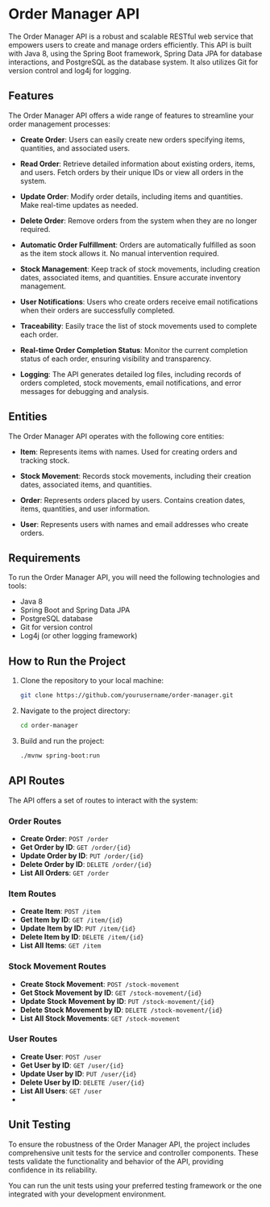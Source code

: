 # Order Manager API

The Order Manager API is a robust and scalable RESTful web service that empowers users to create and manage orders efficiently. This API is built with Java 8, using the Spring Boot framework, Spring Data JPA for database interactions, and PostgreSQL as the database system. It also utilizes Git for version control and log4j for logging.

## Features

The Order Manager API offers a wide range of features to streamline your order management processes:

- **Create Order**: Users can easily create new orders specifying items, quantities, and associated users.

- **Read Order**: Retrieve detailed information about existing orders, items, and users. Fetch orders by their unique IDs or view all orders in the system.

- **Update Order**: Modify order details, including items and quantities. Make real-time updates as needed.

- **Delete Order**: Remove orders from the system when they are no longer required.

- **Automatic Order Fulfillment**: Orders are automatically fulfilled as soon as the item stock allows it. No manual intervention required.

- **Stock Management**: Keep track of stock movements, including creation dates, associated items, and quantities. Ensure accurate inventory management.

- **User Notifications**: Users who create orders receive email notifications when their orders are successfully completed.

- **Traceability**: Easily trace the list of stock movements used to complete each order.

- **Real-time Order Completion Status**: Monitor the current completion status of each order, ensuring visibility and transparency.

- **Logging**: The API generates detailed log files, including records of orders completed, stock movements, email notifications, and error messages for debugging and analysis.

## Entities

The Order Manager API operates with the following core entities:

- **Item**: Represents items with names. Used for creating orders and tracking stock.

- **Stock Movement**: Records stock movements, including their creation dates, associated items, and quantities.

- **Order**: Represents orders placed by users. Contains creation dates, items, quantities, and user information.

- **User**: Represents users with names and email addresses who create orders.

## Requirements

To run the Order Manager API, you will need the following technologies and tools:

- Java 8
- Spring Boot and Spring Data JPA
- PostgreSQL database
- Git for version control
- Log4j (or other logging framework)

## How to Run the Project

1. Clone the repository to your local machine:

   ```bash
   git clone https://github.com/yourusername/order-manager.git

2. Navigate to the project directory:
   ```bash
   cd order-manager
   
4. Build and run the project:
   ```bash
   ./mvnw spring-boot:run

## API Routes

The API offers a set of routes to interact with the system:

### Order Routes

- **Create Order**: `POST /order`
- **Get Order by ID**: `GET /order/{id}`
- **Update Order by ID**: `PUT /order/{id}`
- **Delete Order by ID**: `DELETE /order/{id}`
- **List All Orders**: `GET /order`

### Item Routes

- **Create Item**: `POST /item`
- **Get Item by ID**: `GET /item/{id}`
- **Update Item by ID**: `PUT /item/{id}`
- **Delete Item by ID**: `DELETE /item/{id}`
- **List All Items**: `GET /item`

### Stock Movement Routes

- **Create Stock Movement**: `POST /stock-movement`
- **Get Stock Movement by ID**: `GET /stock-movement/{id}`
- **Update Stock Movement by ID**: `PUT /stock-movement/{id}`
- **Delete Stock Movement by ID**: `DELETE /stock-movement/{id}`
- **List All Stock Movements**: `GET /stock-movement`

### User Routes

- **Create User**: `POST /user`
- **Get User by ID**: `GET /user/{id}`
- **Update User by ID**: `PUT /user/{id}`
- **Delete User by ID**: `DELETE /user/{id}`
- **List All Users**: `GET /user`
- 
## Unit Testing

To ensure the robustness of the Order Manager API, the project includes comprehensive unit tests for the service and controller components. These tests validate the functionality and behavior of the API, providing confidence in its reliability.

You can run the unit tests using your preferred testing framework or the one integrated with your development environment.

